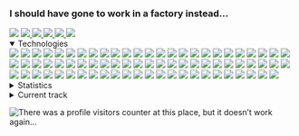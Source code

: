 

### I should have gone to work in a factory instead...
<img src="https://www.codewars.com/users/BlexJS/badges/small"> 
<a target="_blank" href="https://t.me/Blex_PY">
    <img src="https://img.shields.io/badge/Telegram-2CA5E0?style=for-the-badge&logo=telegram&logoColor=white"/>
</a>
<a target="_blank" href="https://mail.google.com/mail/?view=cm&source=mailto&to=ruslanryscovbluerex@gmail.com">
    <img src="https://img.shields.io/badge/Gmail-D14836?style=for-the-badge&logo=gmail&logoColor=white"/>
</a>
<a target="_blank" href="https://www.linkedin.com/in/ruslan-rystsov/">
    <img src="https://img.shields.io/badge/linkedin-%230077B5.svg?style=for-the-badge&logo=linkedin&logoColor=white"/>
</a>
<a target="_blank" href="https://bsky.app/profile/ruslan-dev.bsky.social">
    <img src="https://img.shields.io/badge/Bluesky-0285FF.svg?style=for-the-badge&logo=Bluesky&logoColor=white"/>
</a>
<a target="_blank" href="https://ruslan-rystsov.vercel.app/">
    <img src="https://img.shields.io/badge/portfolio-233233.svg?style=for-the-badge&logo=anime.js&logoColor=white">
</a>
<details open><summary>Technologies</summary>
  <div>
    <img src="https://img.shields.io/badge/typescript-%23007ACC.svg?style=for-the-badge&logo=typescript&logoColor=white"> 
    <img src="https://img.shields.io/badge/javascript-%23323330.svg?logo=javascript&logoColor=%23F7DF1E&style=for-the-badge"/>
    <img src="https://img.shields.io/badge/Python-3776AB.svg?style=for-the-badge&logo=Python&logoColor=white"/>
    <img src="https://img.shields.io/badge/Solidity-363636.svg?style=for-the-badge&logo=Solidity&logoColor=white"/>
    <img src="https://img.shields.io/badge/react-%2320232a.svg?style=for-the-badge&logo=react&logoColor=%2361DAFB"/>
    <img src="https://img.shields.io/badge/Next-black?style=for-the-badge&logo=next.js&logoColor=white">
    <img src="https://img.shields.io/badge/SolidJS-2c4f7c?style=for-the-badge&logo=solid&logoColor=c8c9cb">
    <img src="https://img.shields.io/badge/Recoil-3578E5.svg?style=for-the-badge&logo=Recoil&logoColor=white">
    <img src="https://img.shields.io/badge/redux-%23593d88.svg?style=for-the-badge&logo=redux&logoColor=white">
    <img src="https://img.shields.io/badge/ReduxSaga-999999.svg?style=for-the-badge&logo=Redux-Saga&logoColor=white">
    <img src="https://img.shields.io/badge/mobx-%23593d88.svg?style=for-the-badge&logo=mobx&logoColor=white">
    <img src="https://img.shields.io/badge/nestjs-%23E0234E.svg?style=for-the-badge&logo=nestjs&logoColor=white">
    <img src="https://img.shields.io/badge/Express-000000.svg?style=for-the-badge&logo=Express&logoColor=white">
    <img src="https://img.shields.io/badge/FastAPI-009688.svg?style=for-the-badge&logo=FastAPI&logoColor=white">
    <img src="https://img.shields.io/badge/node.js-6DA55F?style=for-the-badge&logo=node.js&logoColor=white">
    <img src="https://img.shields.io/badge/express.js-%23404d59.svg?style=for-the-badge&logo=express&logoColor=%2361DAFB">
    <img src="https://img.shields.io/badge/Prisma-2D3748.svg?style=for-the-badge&logo=Prisma&logoColor=white">
    <img src="https://img.shields.io/badge/Drizzle-C5F74F.svg?style=for-the-badge&logo=Drizzle&logoColor=black">
    <img src="https://img.shields.io/badge/Mongoose-880000.svg?style=for-the-badge&logo=Mongoose&logoColor=white">
    <img src="https://img.shields.io/badge/Typeorm-262627.svg?style=for-the-badge&logo=Typeorm&logoColor=white">
    <img src="https://img.shields.io/badge/Pydantic-E92063.svg?style=for-the-badge&logo=Pydantic&logoColor=white">
    <img src="https://img.shields.io/badge/html5-%23E34F26.svg?style=for-the-badge&logo=html5&logoColor=white"/>
    <img src="https://img.shields.io/badge/css3-%231572B6.svg?style=for-the-badge&logo=css3&logoColor=white"/>
    <img src="https://img.shields.io/badge/SASS-hotpink.svg?style=for-the-badge&logo=SASS&logoColor=white">
    <img src="https://img.shields.io/badge/styled--components-DB7093?style=for-the-badge&logo=styled-components&logoColor=white"> 
    <img src="https://img.shields.io/badge/React%20Query-FF4154.svg?style=for-the-badge&logo=React-Query&logoColor=white">
    <img src="https://img.shields.io/badge/SWR-000000.svg?style=for-the-badge&logo=SWR&logoColor=white">  
    <img src="https://img.shields.io/badge/Axios-5A29E4.svg?style=for-the-badge&logo=Axios&logoColor=white">
    <img src="https://img.shields.io/badge/React%20Router-CA4245.svg?style=for-the-badge&logo=React-Router&logoColor=white">
    <img src="https://img.shields.io/badge/TanStack%20Router-FF4154.svg?style=for-the-badge&logo=React-Query&logoColor=white">
    <img src="https://img.shields.io/badge/i18next-26A69A.svg?style=for-the-badge&logo=i18next&logoColor=white"/>
    <img src="https://img.shields.io/badge/MUI-%230081CB.svg?style=for-the-badge&logo=mui&logoColor=white"> 
    <img src="https://img.shields.io/badge/-AntDesign-%230170FE?style=for-the-badge&logo=ant-design&logoColor=white">  
    <img src="https://img.shields.io/badge/Framer-0055FF.svg?style=for-the-badge&logo=Framer&logoColor=white">  
    <img src="https://img.shields.io/badge/tailwindcss-%2338B2AC.svg?style=for-the-badge&logo=tailwind-css&logoColor=white">  
    <img src="https://img.shields.io/badge/D3.js-F9A03C.svg?style=for-the-badge&logo=d3dotjs&logoColor=white">
    <img src="https://img.shields.io/badge/anime.js-D9342E.svg?style=for-the-badge&logo=anime.js&logoColor=white">
    <img src="https://img.shields.io/badge/React%20Hook%20Form-EC5990.svg?style=for-the-badge&logo=React-Hook-Form&logoColor=white"/>
    <img src="https://img.shields.io/badge/Zod-3E67B1.svg?style=for-the-badge&logo=Zod&logoColor=white"/>
    <img src="https://img.shields.io/badge/Grammy-%23007ACC.svg?style=for-the-badge&logo=Grammy&logoColor=white"/>
    <img src="https://img.shields.io/badge/Electron-191970?style=for-the-badge&logo=Electron&logoColor=white">
    <img src="https://img.shields.io/badge/Handlebars.js-000000.svg?style=for-the-badge&logo=handlebarsdotjs&logoColor=white">
    <img src="https://img.shields.io/badge/threejs-black?style=for-the-badge&logo=three.js&logoColor=white">
    <img src="https://img.shields.io/badge/chart.js-F5788D.svg?style=for-the-badge&logo=chart.js&logoColor=white"/>
    <img src="https://img.shields.io/badge/Storybook-FF4785.svg?style=for-the-badge&logo=Storybook&logoColor=white"/>
    <img src="https://img.shields.io/badge/Vitest-6E9F18.svg?style=for-the-badge&logo=Vitest&logoColor=white"/>
    <img src="https://img.shields.io/badge/Cypress-69D3A7.svg?style=for-the-badge&logo=Cypress&logoColor=white"/>
    <img src="https://img.shields.io/badge/-jest-%23C21325?style=for-the-badge&logo=jest&logoColor=white"/>
    <img src="https://img.shields.io/badge/-TestingLibrary-%23E33332?style=for-the-badge&logo=testing-library&logoColor=white"/>
    <img src="https://img.shields.io/badge/webpack-%238DD6F9.svg?style=for-the-badge&logo=webpack&logoColor=black">
    <img src="https://img.shields.io/badge/Babel-F9DC3e?style=for-the-badge&logo=babel&logoColor=black"> 
    <img src="https://img.shields.io/badge/vite-%23646CFF.svg?style=for-the-badge&logo=vite&logoColor=white">
    <img src="https://img.shields.io/badge/esbuild-FFCF00.svg?style=for-the-badge&logo=esbuild&logoColor=black">
    <img src="https://img.shields.io/badge/Swagger-85EA2D.svg?style=for-the-badge&logo=Swagger&logoColor=black">
    <img src="https://img.shields.io/badge/ESLint-4B3263?style=for-the-badge&logo=eslint&logoColor=white"> 
    <img src="https://img.shields.io/badge/Prettier-F7B93E.svg?style=for-the-badge&logo=Prettier&logoColor=black">
    <img src="https://img.shields.io/badge/Biome-60A5FA.svg?style=for-the-badge&logo=Biome&logoColor=white">
    <img src="https://img.shields.io/badge/stylelint-263238.svg?style=for-the-badge&logo=stylelint&logoColor=white">
    <img src="https://img.shields.io/badge/figma-%23F24E1E.svg?style=for-the-badge&logo=figma&logoColor=white">
    <img src="https://img.shields.io/badge/firebase-%23039BE5.svg?style=for-the-badge&logo=firebase">
    <img src="https://img.shields.io/badge/Supabase-3FCF8E.svg?style=for-the-badge&logo=Supabase&logoColor=white">
    <img src="https://img.shields.io/badge/MongoDB-%234ea94b.svg?style=for-the-badge&logo=mongodb&logoColor=white">
    <img src="https://img.shields.io/badge/PostgreSQL-4169E1.svg?style=for-the-badge&logo=PostgreSQL&logoColor=white"> 
    <img src="https://img.shields.io/badge/Redis-DC382D.svg?style=for-the-badge&logo=Redis&logoColor=white"> 
    <img src="https://img.shields.io/badge/git-%23F05033.svg?style=for-the-badge&logo=git&logoColor=white"> 
    <img src="https://img.shields.io/badge/github-%23121011.svg?style=for-the-badge&logo=github&logoColor=white"> 
    <img src="https://img.shields.io/badge/Trello-%23026AA7.svg?style=for-the-badge&logo=Trello&logoColor=white"> 
    <img src="https://img.shields.io/badge/vercel-%23000000.svg?style=for-the-badge&logo=vercel&logoColor=white"> 
    <img src="https://img.shields.io/badge/GoogleCloud-%234285F4.svg?style=for-the-badge&logo=google-cloud&logoColor=white"> 
    <img src="https://img.shields.io/badge/docker-%230db7ed.svg?style=for-the-badge&logo=docker&logoColor=white"> 
    <img src="https://img.shields.io/badge/heroku-%23430098.svg?style=for-the-badge&logo=heroku&logoColor=white"> 
    <img src="https://img.shields.io/badge/netlify-%23000000.svg?style=for-the-badge&logo=netlify&logoColor=#00C7B7"> 
    <img src="https://img.shields.io/badge/pnpm-F69220.svg?style=for-the-badge&logo=pnpm&logoColor=white">  
    <img src="https://img.shields.io/badge/NPM-%23000000.svg?style=for-the-badge&logo=npm&logoColor=white"> 
</details>

<details><summary>Statistics</summary>
        <img height="160em" src="https://github-readme-stats.vercel.app/api?username=BlueRexPY&show_icons=true&theme=radical" />
        <img height="160em" src="https://github-readme-stats-eight-theta.vercel.app/api/top-langs/?username=BlueRexPY&theme=radical&layout=compact" />
</details>

<details><summary>Current track</summary>
    <img src ="https://spotify-github-profile.vercel.app/api/view?uid=bx6muqb6ksuqu0k7mda2hpdzw&cover_image=true&theme=default&show_offline=false&background_color=0d1117&interchange=false&bar_color_cover=true)](https://github.com/kittinan/spotify-github-profile">
</details>

![There was a profile visitors counter at this place, but it doesn’t work again...](https://komarev.com/ghpvc/?username=BlueRexPY&style=for-the-badg)

